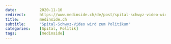 ```yaml
---
date:          2020-11-16
redirect:      https://www.medinside.ch/de/post/spital-schwyz-video-wird-zum-politikum
title:         medinside.ch
subtitle:      "Spital-Schwyz-Video wird zum Politikum"
categories:    [Spital, Politik]
tags:          [medinside]
---
```

